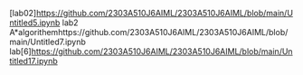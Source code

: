 [lab02]https://github.com/2303A510J6AIML/2303A510J6AIML/blob/main/Untitled5.ipynb
lab2 A*algorithemhttps://github.com/2303A510J6AIML/2303A510J6AIML/blob/main/Untitled7.ipynb
lab[6]https://github.com/2303A510J6AIML/2303A510J6AIML/blob/main/Untitled17.ipynb
